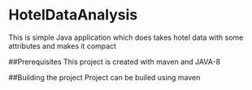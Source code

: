 # HotelDataAnalysis
This is simple Java application which does takes hotel data with some attributes and makes it compact

##Prerequisites 
This project is created with maven and JAVA-8

##Building the project
Project can be builed using maven
